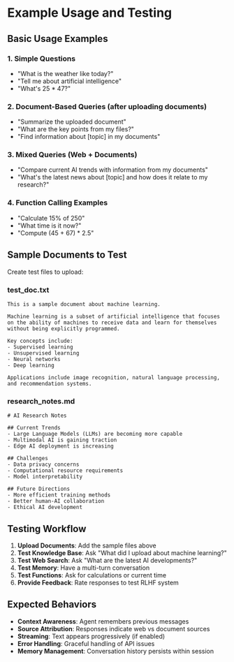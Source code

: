 # Example Usage and Testing

## Basic Usage Examples

### 1. Simple Questions
- "What is the weather like today?"
- "Tell me about artificial intelligence"
- "What's 25 * 47?"

### 2. Document-Based Queries (after uploading documents)
- "Summarize the uploaded document"
- "What are the key points from my files?"
- "Find information about [topic] in my documents"

### 3. Mixed Queries (Web + Documents)
- "Compare current AI trends with information from my documents"
- "What's the latest news about [topic] and how does it relate to my research?"

### 4. Function Calling Examples
- "Calculate 15% of 250"
- "What time is it now?"
- "Compute (45 + 67) * 2.5"

## Sample Documents to Test

Create test files to upload:

### test_doc.txt
```
This is a sample document about machine learning.

Machine learning is a subset of artificial intelligence that focuses on the ability of machines to receive data and learn for themselves without being explicitly programmed.

Key concepts include:
- Supervised learning
- Unsupervised learning
- Neural networks
- Deep learning

Applications include image recognition, natural language processing, and recommendation systems.
```

### research_notes.md
```
# AI Research Notes

## Current Trends
- Large Language Models (LLMs) are becoming more capable
- Multimodal AI is gaining traction
- Edge AI deployment is increasing

## Challenges
- Data privacy concerns
- Computational resource requirements
- Model interpretability

## Future Directions
- More efficient training methods
- Better human-AI collaboration
- Ethical AI development
```

## Testing Workflow

1. **Upload Documents**: Add the sample files above
2. **Test Knowledge Base**: Ask "What did I upload about machine learning?"
3. **Test Web Search**: Ask "What are the latest AI developments?"
4. **Test Memory**: Have a multi-turn conversation
5. **Test Functions**: Ask for calculations or current time
6. **Provide Feedback**: Rate responses to test RLHF system

## Expected Behaviors

- **Context Awareness**: Agent remembers previous messages
- **Source Attribution**: Responses indicate web vs document sources
- **Streaming**: Text appears progressively (if enabled)
- **Error Handling**: Graceful handling of API issues
- **Memory Management**: Conversation history persists within session